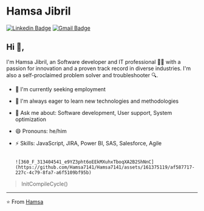 
# Hamsa Jibril 
[![Linkedin Badge](https://img.shields.io/badge/-HamsaJibril-blue?style=flat-square&logo=Linkedin&logoColor=white&link=https://www.linkedin.com/in/hamsa-jibril/)](https://www.linkedin.com/in/hamsa-jibril/) [![Gmail Badge](https://img.shields.io/badge/-Hamsaj714@gmail.com-c14438?style=flat-square&logo=Gmail&logoColor=white&link=mailto:Hamsaj714@gmail.com)](mailto:Hamsaj714@gmail.com)

## Hi 👋, 
I'm Hamsa Jibril, an Software developer and IT professional 👨‍💻 with a passion for innovation and a proven track record in diverse industries. I'm also a self-proclaimed problem solver and troubleshooter 🔍.

- 🔭 I'm currently seeking employment
- 🌱 I'm always eager to learn new technologies and methodologies
- 💬 Ask me about: Software development, User support, System optimization         
- 😄 Pronouns: he/him
- ⚡ Skills: JavaScript, JIRA, Power BI, SAS, Salesforce, Agile

                                                                                                                      ![360_F_313404541_e9YZ3pht6oEEkMXuhxTboqXA2B2ShNnC]          (https://github.com/Hamsa7141/Hamsa7141/assets/161375119/af587717-227c-4c79-8fa7-a6f5109bf95b)

> InitCompileCycle()


---
⭐️ From [Hamsa](https://github.com/Hamsa7141)
